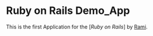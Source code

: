 # Ruby on Rails Demo_App

This is the first Application for the [*Ruby on Rails*] by [Rami](http://ramisn.com).
